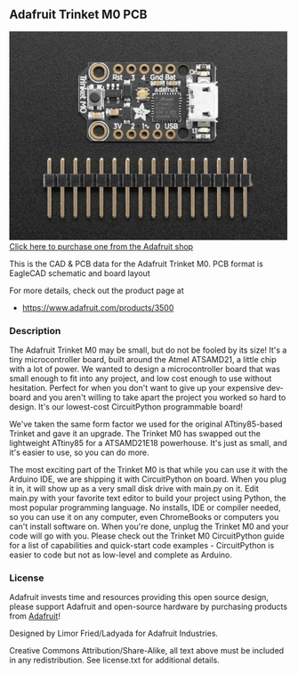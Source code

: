 ## Adafruit Trinket M0 PCB

<a href="http://www.adafruit.com/products/3500"><img src="assets/image.jpg?raw=true" width="500px"><br/>
Click here to purchase one from the Adafruit shop</a>

This is the CAD & PCB data for the Adafruit Trinket M0. PCB format is EagleCAD schematic and board layout

For more details, check out the product page at
* https://www.adafruit.com/products/3500

### Description

The Adafruit Trinket M0 may be small, but do not be fooled by its size! It's a tiny microcontroller board, built around the Atmel ATSAMD21, a little chip with a lot of power. We wanted to design a microcontroller board that was small enough to fit into any project, and low cost enough to use without hesitation. Perfect for when you don't want to give up your expensive dev-board and you aren't willing to take apart the project you worked so hard to design. It's our lowest-cost CircuitPython programmable board!

We've taken the same form factor we used for the original ATtiny85-based Trinket and gave it an upgrade. The Trinket M0 has swapped out the lightweight ATtiny85 for a ATSAMD21E18 powerhouse. It's just as small, and it's easier to use, so you can do more.

The most exciting part of the Trinket M0 is that while you can use it with the Arduino IDE, we are shipping it with CircuitPython on board. When you plug it in, it will show up as a very small disk drive with main.py on it. Edit main.py with your favorite text editor to build your project using Python, the most popular programming language. No installs, IDE or compiler needed, so you can use it on any computer, even ChromeBooks or computers you can't install software on. When you're done, unplug the Trinket M0 and your code will go with you. Please check out the Trinket M0 CircuitPython guide for a list of capabilities and quick-start code examples - CircuitPython is easier to code but not as low-level and complete as Arduino.

### License

Adafruit invests time and resources providing this open source design, please support Adafruit and open-source hardware by purchasing products from [Adafruit](https://www.adafruit.com)!

Designed by Limor Fried/Ladyada for Adafruit Industries.

Creative Commons Attribution/Share-Alike, all text above must be included in any redistribution. See license.txt for additional details.
